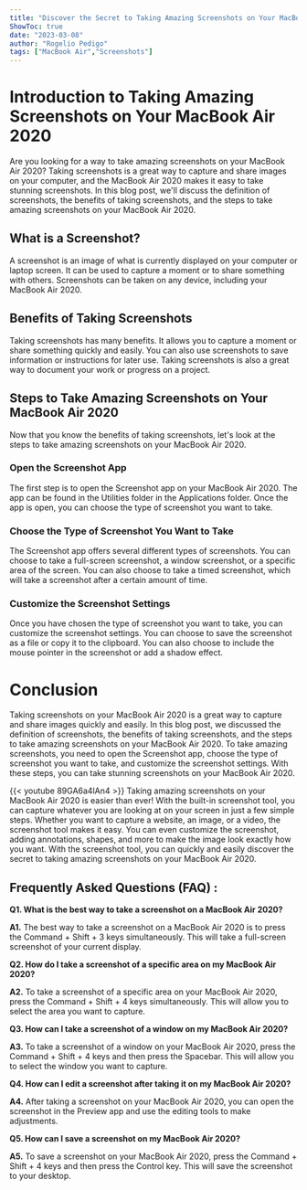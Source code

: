 ```yaml
---
title: "Discover the Secret to Taking Amazing Screenshots on Your MacBook Air 2020!"
ShowToc: true 
date: "2023-03-08"
author: "Rogelio Pedigo" 
tags: ["MacBook Air","Screenshots"]
---
```

# Introduction to Taking Amazing Screenshots on Your MacBook Air 2020

Are you looking for a way to take amazing screenshots on your MacBook Air 2020? Taking screenshots is a great way to capture and share images on your computer, and the MacBook Air 2020 makes it easy to take stunning screenshots. In this blog post, we'll discuss the definition of screenshots, the benefits of taking screenshots, and the steps to take amazing screenshots on your MacBook Air 2020.

## What is a Screenshot?

A screenshot is an image of what is currently displayed on your computer or laptop screen. It can be used to capture a moment or to share something with others. Screenshots can be taken on any device, including your MacBook Air 2020.

## Benefits of Taking Screenshots

Taking screenshots has many benefits. It allows you to capture a moment or share something quickly and easily. You can also use screenshots to save information or instructions for later use. Taking screenshots is also a great way to document your work or progress on a project.

## Steps to Take Amazing Screenshots on Your MacBook Air 2020

Now that you know the benefits of taking screenshots, let's look at the steps to take amazing screenshots on your MacBook Air 2020.

### Open the Screenshot App

The first step is to open the Screenshot app on your MacBook Air 2020. The app can be found in the Utilities folder in the Applications folder. Once the app is open, you can choose the type of screenshot you want to take.

### Choose the Type of Screenshot You Want to Take

The Screenshot app offers several different types of screenshots. You can choose to take a full-screen screenshot, a window screenshot, or a specific area of the screen. You can also choose to take a timed screenshot, which will take a screenshot after a certain amount of time.

### Customize the Screenshot Settings

Once you have chosen the type of screenshot you want to take, you can customize the screenshot settings. You can choose to save the screenshot as a file or copy it to the clipboard. You can also choose to include the mouse pointer in the screenshot or add a shadow effect.

# Conclusion

Taking screenshots on your MacBook Air 2020 is a great way to capture and share images quickly and easily. In this blog post, we discussed the definition of screenshots, the benefits of taking screenshots, and the steps to take amazing screenshots on your MacBook Air 2020. To take amazing screenshots, you need to open the Screenshot app, choose the type of screenshot you want to take, and customize the screenshot settings. With these steps, you can take stunning screenshots on your MacBook Air 2020.

{{< youtube 89GA6a4lAn4 >}} 
Taking amazing screenshots on your MacBook Air 2020 is easier than ever! With the built-in screenshot tool, you can capture whatever you are looking at on your screen in just a few simple steps. Whether you want to capture a website, an image, or a video, the screenshot tool makes it easy. You can even customize the screenshot, adding annotations, shapes, and more to make the image look exactly how you want. With the screenshot tool, you can quickly and easily discover the secret to taking amazing screenshots on your MacBook Air 2020.

## Frequently Asked Questions (FAQ) :
**Q1. What is the best way to take a screenshot on a MacBook Air 2020?**

**A1.** The best way to take a screenshot on a MacBook Air 2020 is to press the Command + Shift + 3 keys simultaneously. This will take a full-screen screenshot of your current display.

**Q2. How do I take a screenshot of a specific area on my MacBook Air 2020?**

**A2.** To take a screenshot of a specific area on your MacBook Air 2020, press the Command + Shift + 4 keys simultaneously. This will allow you to select the area you want to capture.

**Q3. How can I take a screenshot of a window on my MacBook Air 2020?**

**A3.** To take a screenshot of a window on your MacBook Air 2020, press the Command + Shift + 4 keys and then press the Spacebar. This will allow you to select the window you want to capture.

**Q4. How can I edit a screenshot after taking it on my MacBook Air 2020?**

**A4.** After taking a screenshot on your MacBook Air 2020, you can open the screenshot in the Preview app and use the editing tools to make adjustments.

**Q5. How can I save a screenshot on my MacBook Air 2020?**

**A5.** To save a screenshot on your MacBook Air 2020, press the Command + Shift + 4 keys and then press the Control key. This will save the screenshot to your desktop.




